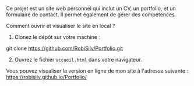 Ce projet est un site web personnel qui inclut un CV, un portfolio, et un formulaire de contact. Il permet également de gérer des compétences.

Comment ouvrir et visualiser le site en local ?

1. Clonez le dépôt sur votre machine :

git clone https://github.com/RobiSilv/Portfolio.git


2. Ouvrez le fichier `accueil.html` dans votre navigateur.


Vous pouvez visualiser la version en ligne de mon site à l'adresse suivante : https://robisilv.github.io/Portfolio/
